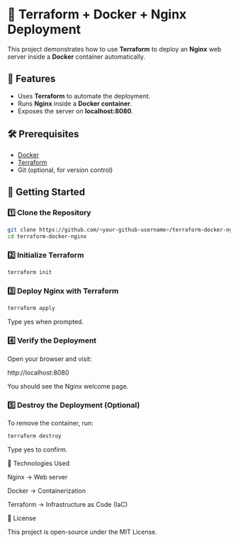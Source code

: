 # 🚀 Terraform + Docker + Nginx Deployment

This project demonstrates how to use **Terraform** to deploy an **Nginx** web server inside a **Docker** container automatically.

## 📌 Features
- Uses **Terraform** to automate the deployment.
- Runs **Nginx** inside a **Docker container**.
- Exposes the server on **localhost:8080**.

## 🛠️ Prerequisites
- [Docker](https://docs.docker.com/get-docker/)
- [Terraform](https://developer.hashicorp.com/terraform/downloads)
- Git (optional, for version control)

## 🚀 Getting Started

### 1️⃣ Clone the Repository

```sh
git clone https://github.com/<your-github-username>/terraform-docker-nginx.git
cd terraform-docker-nginx
```

### 2️⃣ Initialize Terraform

```sh
terraform init
```

### 3️⃣ Deploy Nginx with Terraform

```sh
terraform apply
```

Type yes when prompted.

### 4️⃣ Verify the Deployment
Open your browser and visit:

http://localhost:8080

You should see the Nginx welcome page.

### 5️⃣ Destroy the Deployment (Optional)

To remove the container, run:

```sh
terraform destroy
```

Type yes to confirm.

📝 Technologies Used

Nginx → Web server

Docker → Containerization

Terraform → Infrastructure as Code (IaC)

📜 License

This project is open-source under the MIT License.
